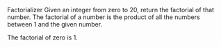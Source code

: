 Factorializer
Given an integer from zero to 20, return the factorial of that number. The factorial of a number is the product of all the numbers between 1 and the given number.

The factorial of zero is 1.
